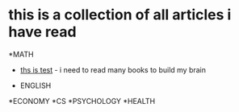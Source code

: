 # this is a collection of all articles i have read
*MATH
* [ths is test]('https://www.xxx.xom') - i need to read many books to build my brain

* ENGLISH

*ECONOMY
*CS
*PSYCHOLOGY
*HEALTH

